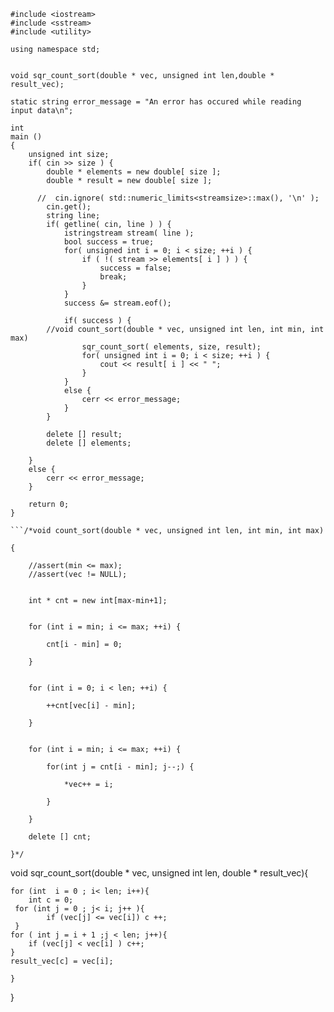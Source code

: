 ```
#include <iostream>
#include <sstream>
#include <utility>

using namespace std;


void sqr_count_sort(double * vec, unsigned int len,double * result_vec);

static string error_message = "An error has occured while reading input data\n";

int
main ()
{
    unsigned int size;
    if( cin >> size ) {
        double * elements = new double[ size ];
        double * result = new double[ size ];
        
      //  cin.ignore( std::numeric_limits<streamsize>::max(), '\n' );
        cin.get();
        string line;
        if( getline( cin, line ) ) {
            istringstream stream( line );
            bool success = true;
            for( unsigned int i = 0; i < size; ++i ) {
                if ( !( stream >> elements[ i ] ) ) {
                    success = false;
                    break;
                }
            }
            success &= stream.eof();
            
            if( success ) {
        //void count_sort(double * vec, unsigned int len, int min, int max)
                sqr_count_sort( elements, size, result);
                for( unsigned int i = 0; i < size; ++i ) {
                    cout << result[ i ] << " ";
                }
            }
            else {
                cerr << error_message;
            }
        }
        
        delete [] result;
        delete [] elements;

    }
    else {
        cerr << error_message;
    }
    
    return 0;
}

```/*void count_sort(double * vec, unsigned int len, int min, int max)

{

	//assert(min <= max);
	//assert(vec != NULL);


	int * cnt = new int[max-min+1];


	for (int i = min; i <= max; ++i) {

		cnt[i - min] = 0;

	}


	for (int i = 0; i < len; ++i) {

		++cnt[vec[i] - min];

	}


	for (int i = min; i <= max; ++i) {

		for(int j = cnt[i - min]; j--;) {

			*vec++ = i;

		}

	}

	delete [] cnt;

}*/
```


void sqr_count_sort(double * vec, unsigned int len, double * result_vec){
    
    for (int  i = 0 ; i< len; i++){
        int c = 0;
	 for (int j = 0 ; j< i; j++ ){
            if (vec[j] <= vec[i]) c ++;
	 }
	for ( int j = i + 1 ;j < len; j++){
		if (vec[j] < vec[i] ) c++;
	}
	result_vec[c] = vec[i];

	}
}
```
